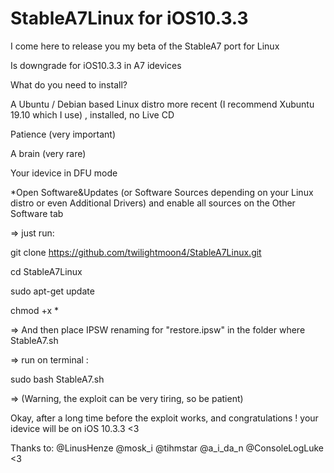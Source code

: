 # StableA7Linux for iOS10.3.3

I come here to release you my beta of the StableA7 port for Linux

Is downgrade for iOS10.3.3 in A7 idevices

What do you need to install?

A Ubuntu / Debian based Linux distro more recent (I recommend Xubuntu 19.10 which I use) , installed, no Live CD

Patience (very important)

A brain (very rare)

Your idevice in DFU mode

*Open Software&Updates (or Software Sources depending on your Linux distro or even Additional Drivers) and enable all sources on the Other Software tab

=> just run:

git clone https://github.com/twilightmoon4/StableA7Linux.git

cd StableA7Linux

sudo apt-get update

chmod +x *

=> And then place IPSW renaming for "restore.ipsw" in the folder where StableA7.sh

=> run on terminal :

sudo bash StableA7.sh

=> (Warning, the exploit can be very tiring, so be patient)

Okay, after a long time before the exploit works, and congratulations ! your idevice will be on iOS 10.3.3 <3

Thanks to: @LinusHenze @mosk_i @tihmstar @a_i_da_n @ConsoleLogLuke <3
